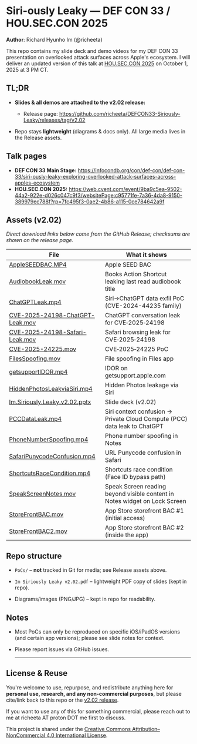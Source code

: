 # Siri-ously Leaky — DEF CON 33 / HOU.SEC.CON 2025

**Author**: Richard Hyunho Im (@richeeta)

This repo contains my slide deck and demo videos for my DEF CON 33 presentation on overlooked attack surfaces across Apple's ecosystem. I will deliver an updated version of this talk at [HOU.SEC.CON 2025](https://web.cvent.com/event/9ba9c5ea-9502-44a2-922e-d026c047c9f3/websitePage:c95771fe-7a36-4da8-9150-389979ec788f?rp=7fc495f3-0ae2-4b86-a115-0ce784642a9f) on October 1, 2025 at 3 PM CT.

## TL;DR

- **Slides & all demos are attached to the v2.02 release:**
  
  - Release page: https://github.com/richeeta/DEFCON33-Siriously-Leaky/releases/tag/v2.02

- Repo stays **lightweight** (diagrams & docs only). All large media lives in the Release assets.
  
  

## Talk pages

- **DEF CON 33 Main Stage:** https://infocondb.org/con/def-con/def-con-33/siri-ously-leaky-exploring-overlooked-attack-surfaces-across-apples-ecosystem
- **HOU.SEC.CON 2025:** https://web.cvent.com/event/9ba9c5ea-9502-44a2-922e-d026c047c9f3/websitePage:c95771fe-7a36-4da8-9150-389979ec788f?rp=7fc495f3-0ae2-4b86-a115-0ce784642a9f
  

## Assets (v2.02)

_Direct download links below come from the GitHub Release; checksums are shown on the release page._



| File                                                                                                                                            | What it shows                                                              |
| ----------------------------------------------------------------------------------------------------------------------------------------------- | -------------------------------------------------------------------------- |
| [AppleSEEDBAC.MP4](https://github.com/richeeta/DEFCON33-Siriously-Leaky/releases/download/v2.02/AppleSEEDBAC.MP4)                               | Apple SEED BAC                                                             |
| [AudiobookLeak.mov](https://github.com/richeeta/DEFCON33-Siriously-Leaky/releases/download/v2.02/AudiobookLeak.mov)                             | Books Action Shortcut leaking last read audiobook title                    |
| [ChatGPTLeak.mp4](https://github.com/richeeta/DEFCON33-Siriously-Leaky/releases/download/v2.02/ChatGPTLeak.mp4)                                 | Siri→ChatGPT data exfil PoC (CVE-2024-44235 family)                        |
| [CVE-2025-24198-ChatGPT-Leak.mov](https://github.com/richeeta/DEFCON33-Siriously-Leaky/releases/download/v2.02/CVE-2025-24198-ChatGPT-Leak.mov) | ChatGPT conversation leak for CVE‑2025‑24198                               |
| [CVE-2025-24198-Safari-Leak.mov](https://github.com/richeeta/DEFCON33-Siriously-Leaky/releases/download/v2.02/CVE-2025-24198-Safari-Leak.mov)   | Safari browsing leak for CVE‑2025‑24198                                    |
| [CVE-2025-24225.mov](https://github.com/richeeta/DEFCON33-Siriously-Leaky/releases/download/v2.02/CVE-2025-24225.mov)                           | CVE‑2025‑24225 PoC                                                         |
| [FilesSpoofing.mov](https://github.com/richeeta/DEFCON33-Siriously-Leaky/releases/download/v2.02/FilesSpoofing.mov)                             | File spoofing in Files app                                                 |
| [getsupportIDOR.mp4](https://github.com/richeeta/DEFCON33-Siriously-Leaky/releases/download/v2.02/getsupportIDOR.mp4)                           | IDOR on getsupport.apple.com                                               |
| [HiddenPhotosLeakviaSiri.mp4](https://github.com/richeeta/DEFCON33-Siriously-Leaky/releases/download/v2.02/HiddenPhotosLeakviaSiri.mp4)         | Hidden Photos leakage via Siri                                             |
| [Im.Siriously.Leaky.v2.02.pptx](https://github.com/richeeta/DEFCON33-Siriously-Leaky/releases/download/v2.02/Im.Siriously.Leaky.v2.02.pptx)     | Slide deck (v2.02)                                                         |
| [PCCDataLeak.mp4](https://github.com/richeeta/DEFCON33-Siriously-Leaky/releases/download/v2.02/PCCDataLeak.mp4)                                 | Siri context confusion → Private Cloud Compute (PCC) data leak to ChatGPT  |
| [PhoneNumberSpoofing.mp4](https://github.com/richeeta/DEFCON33-Siriously-Leaky/releases/download/v2.02/PhoneNumberSpoofing.mp4)                 | Phone number spoofing in Notes                                             |
| [SafariPunycodeConfusion.mp4](https://github.com/richeeta/DEFCON33-Siriously-Leaky/releases/download/v2.02/SafariPunycodeConfusion.mp4)         | URL Punycode confusion in Safari                                           |
| [ShortcutsRaceCondition.mp4](https://github.com/richeeta/DEFCON33-Siriously-Leaky/releases/download/v2.02/ShortcutsRaceCondition.mp4)           | Shortcuts race condition (Face ID bypass path)                             |
| [SpeakScreenNotes.mov](https://github.com/richeeta/DEFCON33-Siriously-Leaky/releases/download/v2.02/SpeakScreenNotes.mov)                       | Speak Screen reading beyond visible content in Notes widget on Lock Screen |
| [StoreFrontBAC.mov](https://github.com/richeeta/DEFCON33-Siriously-Leaky/releases/download/v2.02/StoreFrontBAC.mov)                             | App Store storefront BAC #1 (initial access)                               |
| [StoreFrontBAC2.mov](https://github.com/richeeta/DEFCON33-Siriously-Leaky/releases/download/v2.02/StoreFrontBAC2.mov)                           | App Store storefront BAC #2 (inside the app)                               |

## Repo structure

- `PoCs/` – **not** tracked in Git for media; see Release assets above.

- `Im Siriously Leaky v2.02.pdf` – lightweight PDF copy of slides (kept in repo).

- Diagrams/images (PNG/JPG) – kept in repo for readability. 
 
## Notes

- Most PoCs can only be reproduced on specific iOS/iPadOS versions (and certain app versions); please see slide notes for context.
- Please report issues via GitHub issues.
  
  ---


## License & Reuse

You're welcome to use, repurpose, and redistribute anything here for **personal use, research, and any non-commercial purposes**, but please cite/link back to this repo or the [v2.02 release](/richeeta/DEFCON33-Siriously-Leaky/releases/tag/v2.02).

If you want to use any of this for something commercial, please reach out to me at richeeta AT proton DOT me first to discuss.

This project is shared under the [Creative Commons Attribution–NonCommercial 4.0 International License](https://creativecommons.org/licenses/by-nc/4.0/).


